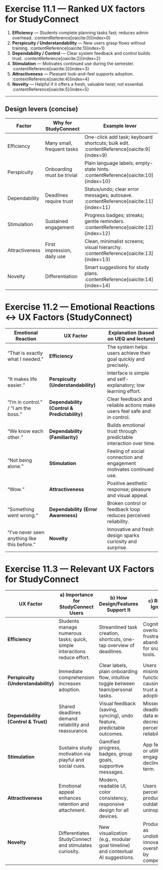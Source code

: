 # Exercise 11.1 — Ranked UX factors for StudyConnect

1) **Efficiency** — Students complete planning tasks fast; reduces admin overhead. :contentReference[oaicite:0]{index=0}  
2) **Perspicuity / Understandability** — New users grasp flows without training. :contentReference[oaicite:1]{index=1}  
3) **Dependability / Control** — Clear system feedback and control builds trust. :contentReference[oaicite:2]{index=2}  
4) **Stimulation** — Motivates continued use during the semester. :contentReference[oaicite:3]{index=3}  
5) **Attractiveness** — Pleasant look-and-feel supports adoption. :contentReference[oaicite:4]{index=4}  
6) **Novelty** — Helpful if it offers a fresh, valuable twist; not essential. :contentReference[oaicite:5]{index=5}

---

## Design levers (concise)

| Factor | Why for StudyConnect | Example lever |
|---|---|---|
| Efficiency | Many small, frequent tasks | One-click add task; keyboard shortcuts; bulk edit. :contentReference[oaicite:9]{index=9} |
| Perspicuity | Onboarding must be trivial | Plain language labels; empty-state hints. :contentReference[oaicite:10]{index=10} |
| Dependability | Deadlines require trust | Status/undo; clear error messages; autosave. :contentReference[oaicite:11]{index=11} |
| Stimulation | Sustained engagement | Progress badges; streaks; gentle reminders. :contentReference[oaicite:12]{index=12} |
| Attractiveness | First impression, daily use | Clean, minimalist screens; visual hierarchy. :contentReference[oaicite:13]{index=13} |
| Novelty | Differentiation | Smart suggestions for study plans. :contentReference[oaicite:14]{index=14} |

# Exercise 11.2 — Emotional Reactions ↔ UX Factors (StudyConnect)

| Emotional Reaction | UX Factor | Explanation (based on UEQ and lecture) |
|--------------------|-----------|-----------------------------------------|
| “That is exactly what I needed.” | **Efficiency** | The system helps users achieve their goal quickly and precisely. |
| “It makes life easier.” | **Perspicuity (Understandability)** | Interface is simple and self-explanatory; low learning effort. |
| “I’m in control.” / “I am the boss.” | **Dependability (Control & Predictability)** | Clear feedback and reliable actions make users feel safe and in control. |
| “We know each other.” | **Dependability (Familiarity)** | Builds emotional trust through predictable interaction over time. |
| “Not being alone.” | **Stimulation** | Feeling of social connection and engagement motivates continued use. |
| “Wow.” | **Attractiveness** | Positive aesthetic response; pleasure and visual appeal. |
| “Something went wrong.” | **Dependability (Error Awareness)** | Broken control or feedback loop reduces perceived reliability. |
| “I’ve never seen anything like this before.” | **Novelty** | Innovative and fresh design sparks curiosity and surprise. |

# Exercise 11.3 — Relevant UX Factors for StudyConnect

| UX Factor | a) Importance for StudyConnect Users | b) How Design/Features Support It | c) Risks if Ignored |
|------------|--------------------------------------|----------------------------------|---------------------|
| **Efficiency** | Students manage numerous tasks; quick, simple interactions reduce effort. | Streamlined task creation, shortcuts, one-tap overview of deadlines. | Cognitive overload and frustration; abandonment for snappier tools. |
| **Perspicuity (Understandability)** | Immediate comprehension increases adoption. | Clear labels, plain onboarding flow, intuitive toggle between team/personal tasks. | Users misinterpret functions, causing low trust and adoption. |
| **Dependability (Control & Trust)** | Shared deadlines demand reliability and reassurance. | Visual feedback (saving, syncing), undo feature, predictable outcomes. | Missed deadlines, data errors, decreased perceived reliability. |
| **Stimulation** | Sustains study motivation via playful and social cues. | Gamified progress, badges, group goals, supportive messages. | App feels cold or utilitarian; engagement declines mid-term. |
| **Attractiveness** | Emotional appeal enhances retention and attachment. | Modern, readable UI, color consistency, responsive design for all devices. | Users perceive the product as outdated or uninspiring. |
| **Novelty** | Differentiates StudyConnect and stimulates curiosity. | New visualization (e.g., modular goal timeline) and contextual AI suggestions. | Product seen as undistinctive; innovation overshadowed by competitors
